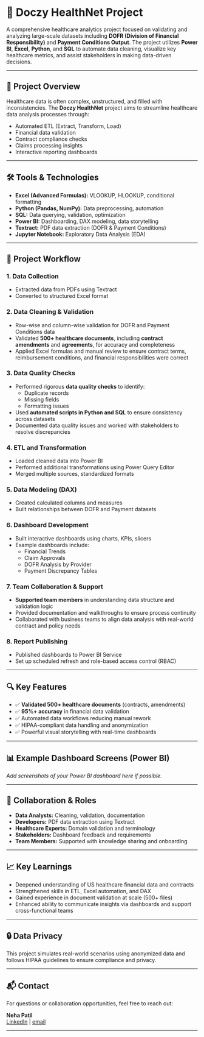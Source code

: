 # 🏥 Doczy HealthNet Project

A comprehensive healthcare analytics project focused on validating and analyzing large-scale datasets including **DOFR (Division of Financial Responsibility)** and **Payment Conditions Output**. The project utilizes **Power BI**, **Excel**, **Python**, and **SQL** to automate data cleaning, visualize key healthcare metrics, and assist stakeholders in making data-driven decisions.

---

## 📌 Project Overview

Healthcare data is often complex, unstructured, and filled with inconsistencies. The **Doczy HealthNet** project aims to streamline healthcare data analysis processes through:

- Automated ETL (Extract, Transform, Load)
- Financial data validation
- Contract compliance checks
- Claims processing insights
- Interactive reporting dashboards

---

## 🛠️ Tools & Technologies

- **Excel (Advanced Formulas):** VLOOKUP, HLOOKUP, conditional formatting
- **Python (Pandas, NumPy):** Data preprocessing, automation
- **SQL:** Data querying, validation, optimization
- **Power BI:** Dashboarding, DAX modeling, data storytelling
- **Textract:** PDF data extraction (DOFR & Payment Conditions)
- **Jupyter Notebook:** Exploratory Data Analysis (EDA)

---

## 🔁 Project Workflow

### 1. Data Collection
- Extracted data from PDFs using Textract
- Converted to structured Excel format

### 2. Data Cleaning & Validation
- Row-wise and column-wise validation for DOFR and Payment Conditions data
- Validated **500+ healthcare documents**, including **contract amendments** and **agreements**, for accuracy and completeness
- Applied Excel formulas and manual review to ensure contract terms, reimbursement conditions, and financial responsibilities were correct

### 3. Data Quality Checks
- Performed rigorous **data quality checks** to identify:
  - Duplicate records
  - Missing fields
  - Formatting issues
- Used **automated scripts in Python and SQL** to ensure consistency across datasets
- Documented data quality issues and worked with stakeholders to resolve discrepancies

### 4. ETL and Transformation
- Loaded cleaned data into Power BI
- Performed additional transformations using Power Query Editor
- Merged multiple sources, standardized formats

### 5. Data Modeling (DAX)
- Created calculated columns and measures
- Built relationships between DOFR and Payment datasets

### 6. Dashboard Development
- Built interactive dashboards using charts, KPIs, slicers
- Example dashboards include:
  - Financial Trends
  - Claim Approvals
  - DOFR Analysis by Provider
  - Payment Discrepancy Tables

### 7. Team Collaboration & Support
- **Supported team members** in understanding data structure and validation logic
- Provided documentation and walkthroughs to ensure process continuity
- Collaborated with business teams to align data analysis with real-world contract and policy needs

### 8. Report Publishing
- Published dashboards to Power BI Service
- Set up scheduled refresh and role-based access control (RBAC)

---

## 🔍 Key Features

- ✅ **Validated 500+ healthcare documents** (contracts, amendments)
- ✅ **95%+ accuracy** in financial data validation
- ✅ Automated data workflows reducing manual rework
- ✅ HIPAA-compliant data handling and anonymization
- ✅ Powerful visual storytelling with real-time dashboards

---

## 📊 Example Dashboard Screens (Power BI)
*Add screenshots of your Power BI dashboard here if possible.*

---

## 🤝 Collaboration & Roles

- **Data Analysts:** Cleaning, validation, documentation
- **Developers:** PDF data extraction using Textract
- **Healthcare Experts:** Domain validation and terminology
- **Stakeholders:** Dashboard feedback and requirements
- **Team Members:** Supported with knowledge sharing and onboarding

---

## 📈 Key Learnings

- Deepened understanding of US healthcare financial data and contracts
- Strengthened skills in ETL, Excel automation, and DAX
- Gained experience in document validation at scale (500+ files)
- Enhanced ability to communicate insights via dashboards and support cross-functional teams

---

## 🔒 Data Privacy

This project simulates real-world scenarios using anonymized data and follows HIPAA guidelines to ensure compliance and privacy.

---

## 📬 Contact

For questions or collaboration opportunities, feel free to reach out:

**Neha Patil**  
[LinkedIn](https://www.linkedin.com/in/neha-patil-312425353/) | [email](patilrneha2015@gmail.com)

---
